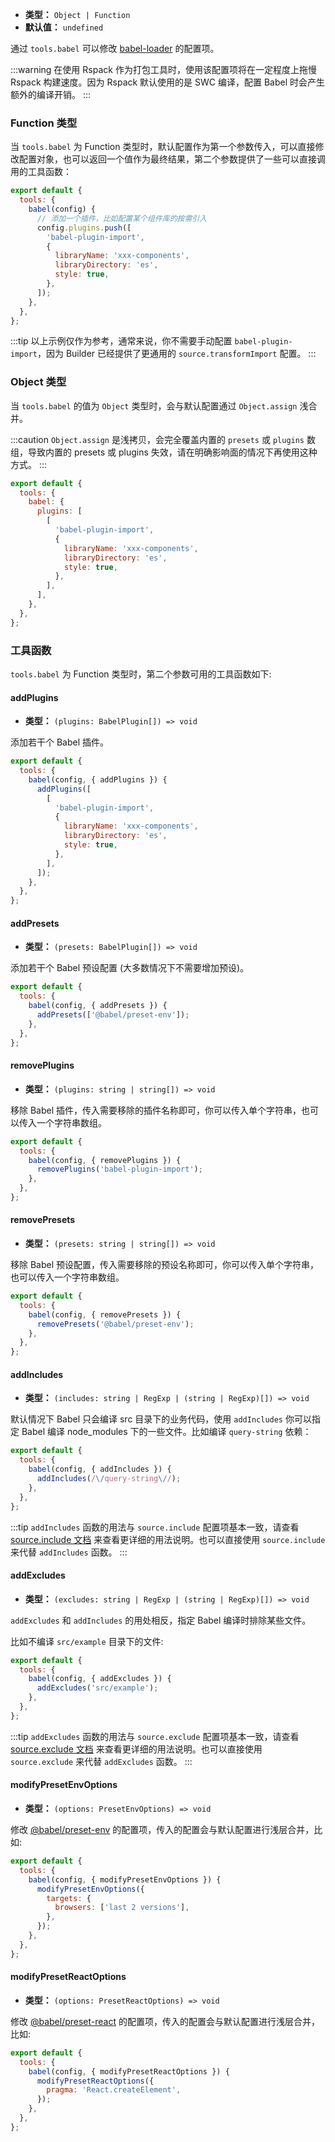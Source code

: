 - **类型：** `Object | Function`
- **默认值：** `undefined`

通过 `tools.babel` 可以修改 [babel-loader](https://github.com/babel/babel-loader) 的配置项。

:::warning
在使用 Rspack 作为打包工具时，使用该配置项将在一定程度上拖慢 Rspack 构建速度。因为 Rspack 默认使用的是 SWC 编译，配置 Babel 时会产生额外的编译开销。
:::

### Function 类型

当 `tools.babel` 为 Function 类型时，默认配置作为第一个参数传入，可以直接修改配置对象，也可以返回一个值作为最终结果，第二个参数提供了一些可以直接调用的工具函数：

```js
export default {
  tools: {
    babel(config) {
      // 添加一个插件，比如配置某个组件库的按需引入
      config.plugins.push([
        'babel-plugin-import',
        {
          libraryName: 'xxx-components',
          libraryDirectory: 'es',
          style: true,
        },
      ]);
    },
  },
};
```

:::tip
以上示例仅作为参考，通常来说，你不需要手动配置 `babel-plugin-import`，因为 Builder 已经提供了更通用的 `source.transformImport` 配置。
:::

### Object 类型

当 `tools.babel` 的值为 `Object` 类型时，会与默认配置通过 `Object.assign` 浅合并。

:::caution
`Object.assign` 是浅拷贝，会完全覆盖内置的 `presets` 或 `plugins` 数组，导致内置的 presets 或 plugins 失效，请在明确影响面的情况下再使用这种方式。
:::

```js
export default {
  tools: {
    babel: {
      plugins: [
        [
          'babel-plugin-import',
          {
            libraryName: 'xxx-components',
            libraryDirectory: 'es',
            style: true,
          },
        ],
      ],
    },
  },
};
```

### 工具函数

`tools.babel` 为 Function 类型时，第二个参数可用的工具函数如下:

#### addPlugins

- **类型：** `(plugins: BabelPlugin[]) => void`

添加若干个 Babel 插件。

```js
export default {
  tools: {
    babel(config, { addPlugins }) {
      addPlugins([
        [
          'babel-plugin-import',
          {
            libraryName: 'xxx-components',
            libraryDirectory: 'es',
            style: true,
          },
        ],
      ]);
    },
  },
};
```

#### addPresets

- **类型：** `(presets: BabelPlugin[]) => void`

添加若干个 Babel 预设配置 (大多数情况下不需要增加预设)。

```js
export default {
  tools: {
    babel(config, { addPresets }) {
      addPresets(['@babel/preset-env']);
    },
  },
};
```

#### removePlugins

- **类型：** `(plugins: string | string[]) => void`

移除 Babel 插件，传入需要移除的插件名称即可，你可以传入单个字符串，也可以传入一个字符串数组。

```js
export default {
  tools: {
    babel(config, { removePlugins }) {
      removePlugins('babel-plugin-import');
    },
  },
};
```

#### removePresets

- **类型：** `(presets: string | string[]) => void`

移除 Babel 预设配置，传入需要移除的预设名称即可，你可以传入单个字符串，也可以传入一个字符串数组。

```js
export default {
  tools: {
    babel(config, { removePresets }) {
      removePresets('@babel/preset-env');
    },
  },
};
```

#### addIncludes

- **类型：** `(includes: string | RegExp | (string | RegExp)[]) => void`

默认情况下 Babel 只会编译 src 目录下的业务代码，使用 `addIncludes` 你可以指定 Babel 编译 node_modules 下的一些文件。比如编译 `query-string` 依赖：

```js
export default {
  tools: {
    babel(config, { addIncludes }) {
      addIncludes(/\/query-string\//);
    },
  },
};
```

:::tip
`addIncludes` 函数的用法与 `source.include` 配置项基本一致，请查看 [source.include 文档](https://modernjs.dev/builder/api/config-source.html#sourceinclude) 来查看更详细的用法说明。也可以直接使用 `source.include` 来代替 `addIncludes` 函数。
:::

#### addExcludes

- **类型：** `(excludes: string | RegExp | (string | RegExp)[]) => void`

`addExcludes` 和 `addIncludes` 的用处相反，指定 Babel 编译时排除某些文件。

比如不编译 `src/example` 目录下的文件:

```js
export default {
  tools: {
    babel(config, { addExcludes }) {
      addExcludes('src/example');
    },
  },
};
```

:::tip
`addExcludes` 函数的用法与 `source.exclude` 配置项基本一致，请查看 [source.exclude 文档](https://modernjs.dev/builder/api/config-source.html#sourceexclude) 来查看更详细的用法说明。也可以直接使用 `source.exclude` 来代替 `addExcludes` 函数。
:::

#### modifyPresetEnvOptions

- **类型：** `(options: PresetEnvOptions) => void`

修改 [@babel/preset-env](https://babeljs.io/docs/en/babel-preset-env) 的配置项，传入的配置会与默认配置进行浅层合并，比如:

```js
export default {
  tools: {
    babel(config, { modifyPresetEnvOptions }) {
      modifyPresetEnvOptions({
        targets: {
          browsers: ['last 2 versions'],
        },
      });
    },
  },
};
```

#### modifyPresetReactOptions

- **类型：** `(options: PresetReactOptions) => void`

修改 [@babel/preset-react](https://babeljs.io/docs/en/babel-preset-react) 的配置项，传入的配置会与默认配置进行浅层合并，比如:

```js
export default {
  tools: {
    babel(config, { modifyPresetReactOptions }) {
      modifyPresetReactOptions({
        pragma: 'React.createElement',
      });
    },
  },
};
```
